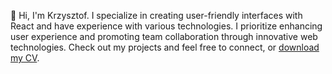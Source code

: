 👋 Hi, I'm Krzysztof. I specialize in creating user-friendly interfaces with React and have experience with various technologies. I prioritize enhancing user experience and promoting team collaboration through innovative web technologies. Check out my projects and feel free to connect, or [download my CV]( https://raw.githubusercontent.com/krzysztofradomski/krzysztofradomski/main/Krzysztof%20Radomski%20%7C%20Senior%20Frontend%20Engineer.pdf).
